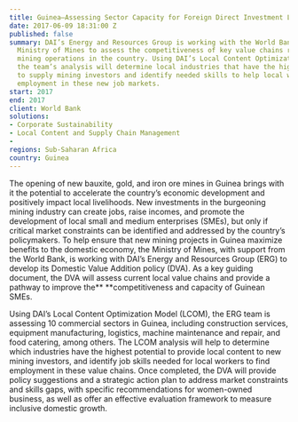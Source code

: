 ```yaml
---
title: Guinea—Assessing Sector Capacity for Foreign Direct Investment Linkages
date: 2017-06-09 18:31:00 Z
published: false
summary: DAI’s Energy and Resources Group is working with the World Bank and Guinea’s
  Ministry of Mines to assess the competitiveness of key value chains related to new
  mining operations in the country. Using DAI’s Local Content Optimization Model,
  the team’s analysis will determine local industries that have the highest potential
  to supply mining investors and identify needed skills to help local workers find
  employment in these new job markets.
start: 2017
end: 2017
client: World Bank
solutions:
- Corporate Sustainability
- Local Content and Supply Chain Management
- 
regions: Sub-Saharan Africa
country: Guinea
---
```


The opening of new bauxite, gold, and iron ore mines in Guinea brings with it the potential to accelerate the country’s economic development and positively impact local livelihoods. New investments in the burgeoning mining industry can create jobs, raise incomes, and promote the development of local small and medium enterprises (SMEs), but only if critical market constraints can be identified and addressed by the country’s policymakers. To help ensure that new mining projects in Guinea maximize benefits to the domestic economy, the Ministry of Mines, with support from the World Bank, is working with DAI’s Energy and Resources Group (ERG) to develop its Domestic Value Addition policy (DVA). As a key guiding document, the DVA will assess current local value chains and provide a pathway to improve the** **competitiveness and capacity of Guinean SMEs.

Using DAI’s Local Content Optimization Model (LCOM), the ERG team is assessing 10 commercial sectors in Guinea, including construction services, equipment manufacturing, logistics, machine maintenance and repair, and food catering, among others. The LCOM analysis will help to determine which industries have the highest potential to provide local content to new mining investors, and identify job skills needed for local workers to find employment in these value chains. Once completed, the DVA will provide policy suggestions and a strategic action plan to address market constraints and skills gaps, with specific recommendations for women-owned business, as well as offer an effective evaluation framework to measure inclusive domestic growth.